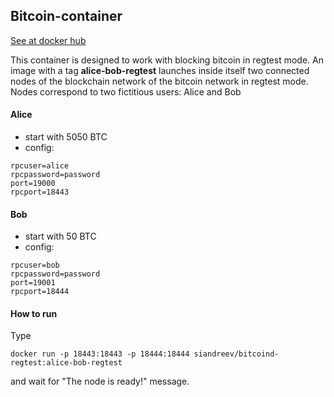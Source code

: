 ## Bitcoin-container
[See at docker hub](https://hub.docker.com/repository/docker/siandreev/bitcoind-regtest)

This container is designed to work with blocking bitcoin in regtest mode. An image with a tag **alice-bob-regtest** launches inside itself two connected nodes of the blockchain network of the bitcoin network in regtest mode. Nodes correspond to two fictitious users: Alice and Bob
#### Alice 
- start with 5050 BTC
- config:
``` 
rpcuser=alice
rpcpassword=password
port=19000
rpcport=18443
```
#### Bob 
- start with 50 BTC
- config:
``` 
rpcuser=bob
rpcpassword=password
port=19001
rpcport=18444
```
#### How to run
Type
```
docker run -p 18443:18443 -p 18444:18444 siandreev/bitcoind-regtest:alice-bob-regtest
```
and wait for "The node is ready!" message.
